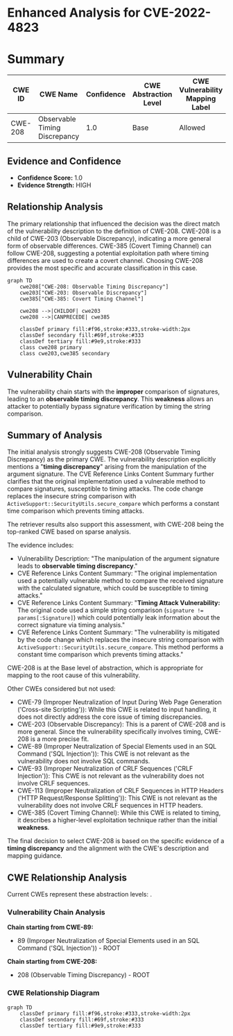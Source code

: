 # Enhanced Analysis for CVE-2022-4823

# Summary
| CWE ID | CWE Name | Confidence | CWE Abstraction Level | CWE Vulnerability Mapping Label | CWE-Vulnerability Mapping Notes |
|---|---|---|---|---|---|
| CWE-208 | Observable Timing Discrepancy | 1.0 | Base | Allowed | Primary CWE |

## Evidence and Confidence

*   **Confidence Score:** 1.0
*   **Evidence Strength:** HIGH

## Relationship Analysis
The primary relationship that influenced the decision was the direct match of the vulnerability description to the definition of CWE-208. CWE-208 is a child of CWE-203 (Observable Discrepancy), indicating a more general form of observable differences. CWE-385 (Covert Timing Channel) can follow CWE-208, suggesting a potential exploitation path where timing differences are used to create a covert channel. Choosing CWE-208 provides the most specific and accurate classification in this case.

```mermaid
graph TD
    cwe208["CWE-208: Observable Timing Discrepancy"]
    cwe203["CWE-203: Observable Discrepancy"]
    cwe385["CWE-385: Covert Timing Channel"]
    
    cwe208 -->|CHILDOF| cwe203
    cwe208 -->|CANPRECEDE| cwe385
    
    classDef primary fill:#f96,stroke:#333,stroke-width:2px
    classDef secondary fill:#69f,stroke:#333
    classDef tertiary fill:#9e9,stroke:#333
    class cwe208 primary
    class cwe203,cwe385 secondary
```

## Vulnerability Chain
The vulnerability chain starts with the **improper** comparison of signatures, leading to an **observable timing discrepancy**. This **weakness** allows an attacker to potentially bypass signature verification by timing the string comparison.

## Summary of Analysis
The initial analysis strongly suggests CWE-208 (Observable Timing Discrepancy) as the primary CWE. The vulnerability description explicitly mentions a "**timing discrepancy**" arising from the manipulation of the argument signature. The CVE Reference Links Content Summary further clarifies that the original implementation used a vulnerable method to compare signatures, susceptible to timing attacks. The code change replaces the insecure string comparison with `ActiveSupport::SecurityUtils.secure_compare` which performs a constant time comparison which prevents timing attacks.

The retriever results also support this assessment, with CWE-208 being the top-ranked CWE based on sparse analysis.

The evidence includes:

*   Vulnerability Description: "The manipulation of the argument signature leads to **observable timing discrepancy**."
*   CVE Reference Links Content Summary: "The original implementation used a potentially vulnerable method to compare the received signature with the calculated signature, which could be susceptible to timing attacks."
*   CVE Reference Links Content Summary: "**Timing Attack Vulnerability:** The original code used a simple string comparison (`signature != params[:Signature]`) which could potentially leak information about the correct signature via timing analysis."
*   CVE Reference Links Content Summary: "The vulnerability is mitigated by the code change which replaces the insecure string comparison with `ActiveSupport::SecurityUtils.secure_compare`. This method performs a constant time comparison which prevents timing attacks."

CWE-208 is at the Base level of abstraction, which is appropriate for mapping to the root cause of this vulnerability.

Other CWEs considered but not used:

*   CWE-79 (Improper Neutralization of Input During Web Page Generation ('Cross-site Scripting')): While this CWE is related to input handling, it does not directly address the core issue of timing discrepancies.
*   CWE-203 (Observable Discrepancy): This is a parent of CWE-208 and is more general. Since the vulnerability specifically involves timing, CWE-208 is a more precise fit.
*   CWE-89 (Improper Neutralization of Special Elements used in an SQL Command ('SQL Injection')): This CWE is not relevant as the vulnerability does not involve SQL commands.
*   CWE-93 (Improper Neutralization of CRLF Sequences ('CRLF Injection')): This CWE is not relevant as the vulnerability does not involve CRLF sequences.
*   CWE-113 (Improper Neutralization of CRLF Sequences in HTTP Headers ('HTTP Request/Response Splitting')): This CWE is not relevant as the vulnerability does not involve CRLF sequences in HTTP headers.
*   CWE-385 (Covert Timing Channel): While this CWE is related to timing, it describes a higher-level exploitation technique rather than the initial **weakness**.

The final decision to select CWE-208 is based on the specific evidence of a **timing discrepancy** and the alignment with the CWE's description and mapping guidance.


## CWE Relationship Analysis

Current CWEs represent these abstraction levels: .


### Vulnerability Chain Analysis

**Chain starting from CWE-89:**
- 89 (Improper Neutralization of Special Elements used in an SQL Command ('SQL Injection')) - ROOT


**Chain starting from CWE-208:**
- 208 (Observable Timing Discrepancy) - ROOT



### CWE Relationship Diagram

```mermaid
graph TD
    classDef primary fill:#f96,stroke:#333,stroke-width:2px
    classDef secondary fill:#69f,stroke:#333
    classDef tertiary fill:#9e9,stroke:#333
```
